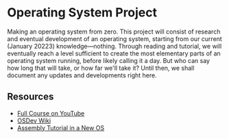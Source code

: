 # Operating System Project
Making an operating system from zero. This project will consist of research and eventual development of an operating system, starting from our current (January 20223) knowledge—nothing. Through reading and tutorial, we will eventually reach a level sufficient to create the most elementary parts of an operating system running, before likely calling it a day.
But who can say how long that will take, or how far we'll take it? Until then, we shall document any updates and developments right here.

## Resources
* [Full Course on YouTube](https://www.youtube.com/watch?v=mXw9ruZaxzQ)
* [OSDev Wiki](https://wiki.osdev.org/Expanded_Main_Page)
* [Assembly Tutorial in a New OS](https://www.youtube.com/watch?v=MwPjvJ9ulSc)